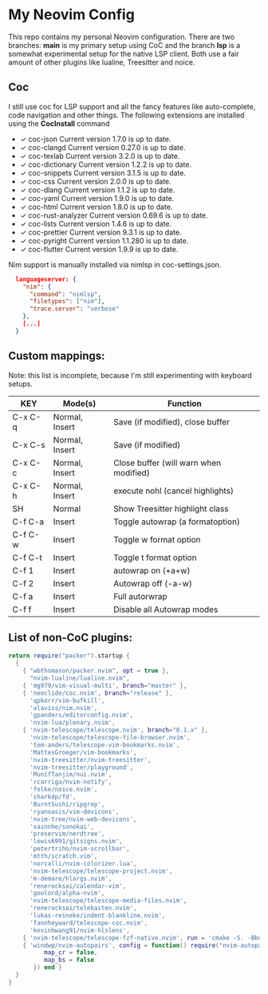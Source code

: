 # My Neovim Config

This repo contains my personal Neovim configuration. There are two branches: **main** is my primary setup 
using CoC and the branch **lsp** is a somewhat experimental setup for the native LSP client. Both use a 
fair amount of other plugins like lualine, Treesitter and noice.

## Coc
I still use coc for LSP support and all the fancy features like auto-complete, code navigation and other 
things. The following extensions are installed using the **CocInstall** command

- ✓ coc-json Current version 1.7.0 is up to date.
- ✓ coc-clangd Current version 0.27.0 is up to date.
- ✓ coc-texlab Current version 3.2.0 is up to date.
- ✓ coc-dictionary Current version 1.2.2 is up to date.
- ✓ coc-snippets Current version 3.1.5 is up to date.
- ✓ coc-css Current version 2.0.0 is up to date.
- ✓ coc-dlang Current version 1.1.2 is up to date.
- ✓ coc-yaml Current version 1.9.0 is up to date.
- ✓ coc-html Current version 1.8.0 is up to date.
- ✓ coc-rust-analyzer Current version 0.69.6 is up to date.
- ✓ coc-lists Current version 1.4.6 is up to date.
- ✓ coc-prettier Current version 9.3.1 is up to date.
- ✓ coc-pyright Current version 1.1.280 is up to date.
- ✓ coc-flutter Current version 1.9.9 is up to date.      

Nim support is manually installed via nimlsp in coc-settings.json.

```json
  languageserver: {
    "nim": {
      "command": "nimlsp",
      "filetypes": ["nim"],
      "trace.server": "verbose"
    },
    [...]
  }
```

## Custom mappings:

Note: this list is incomplete, because I'm still experimenting with keyboard setups.

|  KEY      |      Mode(s)       | Function                               |
| --------- | ------------------ | -------------------------------------- |
|C-x C-q   | Normal, Insert     | Save (if modified), close buffer       |
|C-x C-s   | Normal, Insert     | Save (if modified)                     |
|C-x C-c   | Normal, Insert     | Close buffer (will warn when modified) |
|C-x C-h   | Normal, Insert     | execute nohl (cancel highlights)       |
|SH        | Normal             | Show Treesitter highlight class        |
|C-f C-a   | Insert             | Toggle autowrap (a formatoption)       |
|C-f C-w   | Insert             | Toggle w format option                 |
|C-f C-t   | Insert             | Toggle t format option                 |
|C-f 1      | Insert             | autowrap on (+a+w)                     |
|C-f 2      | Insert             | Autowrap off (-a-w)                    |
|C-f a      | Insert             | Full autorwrap                         |
|C-f f      | Insert             | Disable all Autowrap modes             |

## List of non-CoC plugins:

```lua
return require("packer").startup {
  {
    { "wbthomason/packer.nvim", opt = true },
      "nvim-lualine/lualine.nvim",
    { 'mg979/vim-visual-multi', branch="master" },
    { 'neoclide/coc.nvim', branch="release" },
      'qpkorr/vim-bufkill',
      'alaviss/nim.nvim',
      'gpanders/editorconfig.nvim',
      'nvim-lua/plenary.nvim',
    { 'nvim-telescope/telescope.nvim', branch="0.1.x" },
      'nvim-telescope/telescope-file-browser.nvim',
      'tom-anders/telescope-vim-bookmarks.nvim',
      'MattesGroeger/vim-bookmarks',
      'nvim-treesitter/nvim-treesitter',
      'nvim-treesitter/playground',
      'MunifTanjim/nui.nvim',
      'rcarriga/nvim-notify',
      'folke/noice.nvim',
      'sharkdp/fd',
      'BurntSushi/ripgrep',
      'ryanoasis/vim-devicons',
      'nvim-tree/nvim-web-devicons',
      'sainnhe/sonokai',
      'preservim/nerdtree',
      'lewis6991/gitsigns.nvim',
      'petertriho/nvim-scrollbar',
      'mtth/scratch.vim',
      'norcalli/nvim-colorizer.lua',
      'nvim-telescope/telescope-project.nvim',
      'm-demare/hlargs.nvim',
      'renerocksai/calendar-vim',
      'goolord/alpha-nvim',
      'nvim-telescope/telescope-media-files.nvim',
      'renerocksai/telekasten.nvim',
      'lukas-reineke/indent-blankline.nvim',
      'fannheyward/telescope-coc.nvim',
      'kevinhwang91/nvim-hlslens',
    { 'nvim-telescope/telescope-fzf-native.nvim', run = 'cmake -S. -Bbuild -DCMAKE_BUILD_TYPE=Release && cmake --build build --config Release && cmake --install build --prefix build' },
    { 'windwp/nvim-autopairs', config = function() require("nvim-autopairs").setup({
          map_cr = false,
          map_bs = false
       }) end }
  }
}
```